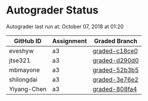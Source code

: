 # Autograder Status
Autograder last run at: October 07, 2018 at 01:20

| GitHub ID | Assignment | Graded Branch |
|-----------|------------|---------------|
| eveshyw | a3 | [graded-c18ce0](https://github.com/Fall2018COMP401-001/a3-eveshyw/tree/graded-c18ce0) | 
| jtse321 | a3 | [graded-d290d0](https://github.com/Fall2018COMP401-001/a3-jtse321/tree/graded-d290d0) | 
| mbmayone | a3 | [graded-52b3b5](https://github.com/Fall2018COMP401-001/a3-mbmayone/tree/graded-52b3b5) | 
| shilongdai | a3 | [graded-3e76e2](https://github.com/Fall2018COMP401-001/a3-shilongdai/tree/graded-3e76e2) | 
| Yiyang-Chen | a3 | [graded-808fa4](https://github.com/Fall2018COMP401-001/a3-Yiyang-Chen/tree/graded-808fa4) | 
